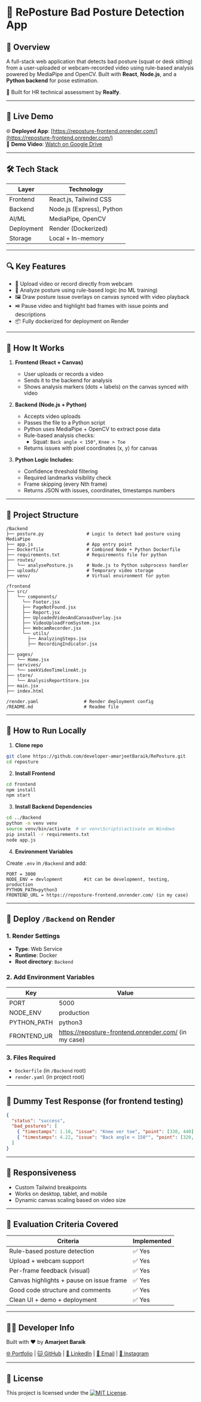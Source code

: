 # 🧍 RePosture Bad Posture Detection App


## 👋 Overview

A full-stack web application that detects bad posture (squat or desk sitting) from a user-uploaded or webcam-recorded video using rule-based analysis powered by MediaPipe and OpenCV. Built with **React**, **Node.js**, and a **Python backend** for pose estimation.

🚀 Built for HR technical assessment by **Realfy**.

---

## 🚀 Live Demo

🌐 **Deployed App**: [https://reposture-frontend.onrender.com/](https://reposture-frontend.onrender.com/)  
🎥 **Demo Video**: [Watch on Google Drive](https://drive.google.com/file/d/1qphjH8IALcyY8sIygMC1FNKq80Qoe1gg/view)


---

## 🛠️ Tech Stack

| Layer        | Technology                     |
|--------------|--------------------------------|
| Frontend     | React.js, Tailwind CSS         |
| Backend      | Node.js (Express), Python      |
| AI/ML        | MediaPipe, OpenCV              |
| Deployment   | Render (Dockerized)            |
| Storage      | Local + In-memory              |

---

## 🔍 Key Features

- 🎥 Upload video or record directly from webcam
- 🧠 Analyze posture using rule-based logic (no ML training)
- 🖼️ Draw posture issue overlays on canvas synced with video playback
- ⏯️ Pause video and highlight bad frames with issue points and descriptions
- 📦 Fully dockerized for deployment on Render

---

## 🧠 How It Works

1. **Frontend (React + Canvas)**  
   - User uploads or records a video
   - Sends it to the backend for analysis
   - Shows analysis markers (dots + labels) on the canvas synced with video

2. **Backend (Node.js + Python)**  
   - Accepts video uploads
   - Passes the file to a Python script
   - Python uses MediaPipe + OpenCV to extract pose data
   - Rule-based analysis checks:
     - Squat: `Back angle < 150°`, `Knee > Toe`
   - Returns issues with pixel coordinates (x, y) for canvas

3. **Python Logic Includes:**
   - Confidence threshold filtering
   - Required landmarks visibility check
   - Frame skipping (every Nth frame)
   - Returns JSON with issues, coordinates, timestamps numbers

---

## 📁 Project Structure

```
/Backend
├── posture.py                # Logic to detect bad posture using MediaPipe
├── app.js                    # App entry point
├── Dockerfile                # Combined Node + Python Dockerfile
├── requirements.txt          # Requirements file for python
├── routes/
│   └── analysePosture.js     # Node.js to Python subprocess handler
├── uploads/                  # Temporary video storage
├── venv/                     # Virtual environment for pyton

/frontend
├── src/
│   └── components/
│     └── Footer.jsx
│     ├── PageNotFound.jsx
│     ├── Report.jsx
│     ├── UploadedVideoAndCanvasOverlay.jsx
│     ├── VideoUploadFromSystem.jsx
│     ├── WebcamRecorder.jsx
│     └── utils/
│       ├── AnalyzingSteps.jsx
│       ├── RecordingIndicator.jsx
│
├── pages/
│   └── Home.jsx
├── servives/
│   └── seekVideoTimelineAt.js
├── store/
│   └── AnalysisReportStore.jsx
├── main.jsx
├── index.html

/render.yaml                 # Render deployment config
/README.md                   # Readme file
```

---

## 🚀 How to Run Locally

1. **Clone repo**

```bash
git clone https://github.com/developer-amarjeetBaraik/RePosture.git
cd reposture
```

2. **Install Frontend**

```bash
cd frontend
npm install
npm start
```

3. **Install Backend Dependencies**

```bash
cd ../Backend
python -m venv venv
source venv/bin/activate  # or venv\Scripts\activate on Windows
pip install -r requirements.txt
node app.js
```

4. **Environment Variables**

Create `.env` in `/Backend` and add:

```
PORT = 3000
NODE_ENV = devlopment        #it can be development, testing, production
PYTHON_PATH=python3
FRONTEND_URL = https://reposture-frontend.onrender.com/ (in my case)
```

---

## 🐳 Deploy `/Backend` on Render

### 1. Render Settings

- **Type**: Web Service
- **Runtime**: Docker
- **Root directory**: `Backend`

### 2. Add Environment Variables

| Key           | Value     |
|---------------|-----------|
| PORT          | 5000      |
| NODE_ENV      | production|
| PYTHON_PATH   | python3   |
| FRONTEND_UR   | https://reposture-frontend.onrender.com/ (in my case)|

### 3. Files Required

- `Dockerfile` (in `/Backend` root)
- `render.yaml` (in project root)

---

## 🧪 Dummy Test Response (for frontend testing)

```json
{
  "status": "success",
  "bad_postures": [
    { "timestamps": 1.10, "issue": "Knee ver toe", "point": [330, 440] },
    { "timestamps": 4.22, "issue": "Back angle < 150°", "point": [320, 420] }
  ]
}
```

---

## 📱 Responsiveness

- Custom Tailwind breakpoints
- Works on desktop, tablet, and mobile
- Dynamic canvas scaling based on video size

---

## 🎯 Evaluation Criteria Covered

| Criteria                                  | Implemented |
|-------------------------------------------|---------------|
| Rule-based posture detection              | ✅ Yes       |
| Upload + webcam support                   | ✅ Yes       |
| Per-frame feedback (visual)               | ✅ Yes       |
| Canvas highlights + pause on issue frame  | ✅ Yes       |
| Good code structure and comments          | ✅ Yes       |
| Clean UI + demo + deployment              | ✅ Yes       |

---


## 👨‍💻 Developer Info

Built with ❤️ by **Amarjeet Baraik**

[🌐 Portfolio](https://portfolio-amarjeet.onrender.com/) | [🐱 GitHub](https://github.com/developer-amarjeetBaraik) | [💼 LinkedIn](https://linkedin.com/in/amarjeet-chik-baraik) | [📧 Email](mailto:amarjeetofficial81@gamil.com) | [📸 Instagram](https://www.instagram.com/amarjeet_baraik_/)

---

## 📜 License

This project is licensed under the [![MIT License](https://img.shields.io/badge/license-MIT-green?style=flat)](./LICENSE).
